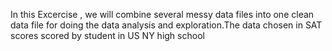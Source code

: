 In this Excercise , we will combine several messy data files into one clean data file for doing the data analysis and exploration.The data chosen in SAT scores scored by student in US NY high school

